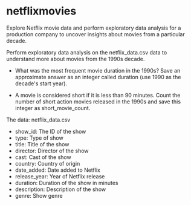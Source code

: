 # netflixmovies
Explore Netflix movie data and perform exploratory data analysis for a production company to uncover insights about movies from a particular decade.

Perform exploratory data analysis on the netflix_data.csv data to understand more about movies from the 1990s decade.

 * What was the most frequent movie duration in the 1990s? Save an approximate answer as an integer called duration (use 1990 as the decade's start year).

 * A movie is considered short if it is less than 90 minutes. Count the number of short action movies released in the 1990s and save this integer as short_movie_count.

The data: netflix_data.csv
 * show_id:	The ID of the show
 * type:	Type of show
 * title:	Title of the show
 * director:	Director of the show
 * cast:	Cast of the show
 * country:	Country of origin
 * date_added:	Date added to Netflix
 * release_year:	Year of Netflix release
 * duration:	Duration of the show in minutes
 * description:	Description of the show
 * genre:	Show genre
